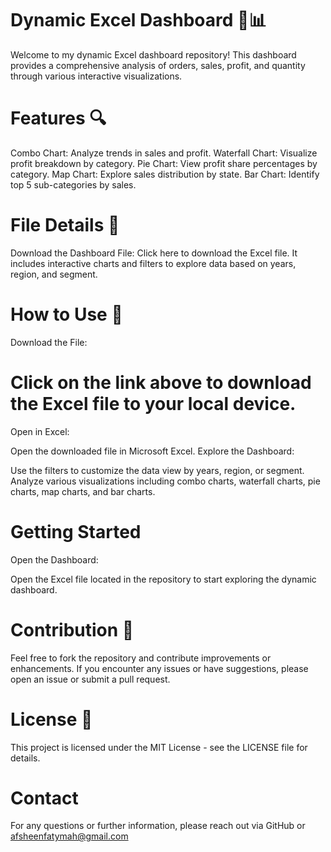 # Dynamic Excel Dashboard 🚀📊
Welcome to my dynamic Excel dashboard repository! This dashboard provides a comprehensive analysis of orders, sales, profit, and quantity through various interactive visualizations.


 # Features 🔍
 Combo Chart: Analyze trends in sales and profit.
 Waterfall Chart: Visualize profit breakdown by category.
 Pie Chart: View profit share percentages by category.
 Map Chart: Explore sales distribution by state.
 Bar Chart: Identify top 5 sub-categories by sales.

 
# File Details 📁 
Download the Dashboard File: Click here to download the Excel file. It includes interactive charts and filters to explore data based on years, region, and segment.


# How to Use 🚀
Download the File:

# Click on the link above to download the Excel file to your local device.
Open in Excel:

Open the downloaded file in Microsoft Excel.
Explore the Dashboard:

Use the filters to customize the data view by years, region, or segment.
Analyze various visualizations including combo charts, waterfall charts, pie charts, map charts, and bar charts.

# Getting Started



Open the Dashboard:

Open the Excel file located in the repository to start exploring the dynamic dashboard.
# Contribution 🤝 
Feel free to fork the repository and contribute improvements or enhancements. If you encounter any issues or have suggestions, please open an issue or submit a pull request.

# License 📜 
This project is licensed under the MIT License - see the LICENSE file for details.

# Contact
For any questions or further information, please reach out via GitHub or afsheenfatymah@gmail.com
